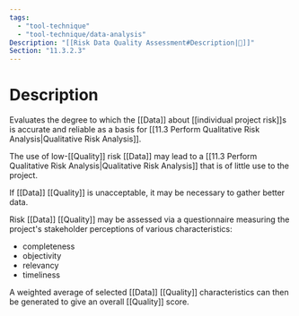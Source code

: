 ```yaml
---
tags:
  - "tool-technique"
  - "tool-technique/data-analysis"
Description: "[[Risk Data Quality Assessment#Description|📝]]"
Section: "11.3.2.3"
---
```

# Description
Evaluates the degree to which the [[Data]] about [[individual project risk]]s is accurate and reliable as a basis for [[11.3 Perform Qualitative Risk Analysis|Qualitative Risk Analysis]].

The use of low-[[Quality]] risk [[Data]] may lead to a [[11.3 Perform Qualitative Risk Analysis|Qualitative Risk Analysis]] that is of little use to the project.

If [[Data]] [[Quality]] is unacceptable, it may be necessary to gather better data.

Risk [[Data]] [[Quality]] may be assessed via a questionnaire measuring the project's stakeholder perceptions of various characteristics:
- completeness
- objectivity
- relevancy
- timeliness

A weighted average of selected [[Data]] [[Quality]] characteristics can then be generated to give an overall [[Quality]] score.